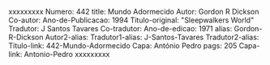 xxxxxxxxx
Numero: 442
title: Mundo Adormecido
Autor: Gordon R Dickson
Co-autor: 
Ano-de-Publicacao: 1994
Titulo-original: "Sleepwalkers World"
Tradutor: J Santos Tavares
Co-tradutor: 
Ano-de-edicao: 1971
alias: Gordon-R-Dickson
Autor2-alias: 
Tradutor1-alias: J-Santos-Tavares
Tradutor2-alias: 
Titulo-link: 442-Mundo-Adormecido
Capa: António Pedro
pags: 205
Capa-link: Antonio-Pedro
xxxxxxxxx